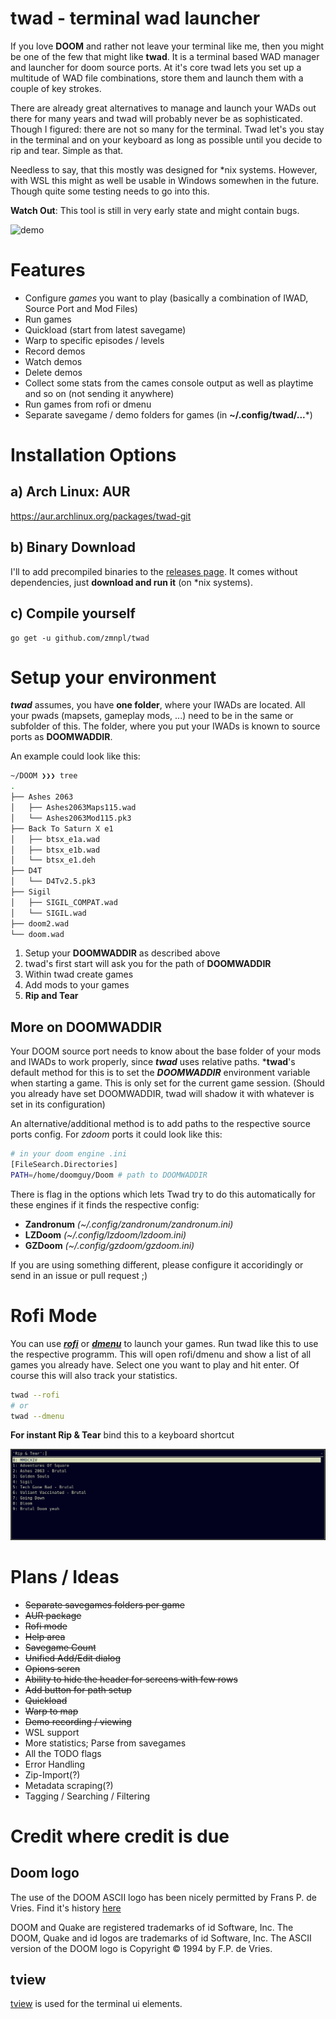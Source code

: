 # twad - terminal wad launcher

If you love __DOOM__ and rather not leave your terminal like me, then you might be one of the few that might like **twad**. It is a terminal based WAD manager and launcher for doom source ports. At it's core twad lets you set up a multitude of WAD file combinations, store them and launch them with a couple of key strokes.

There are already great alternatives to manage and launch your WADs out there for many years and twad will probably never be as sophisticated. Though I figured: there are not so many for the terminal. Twad let's you stay in the terminal and on your keyboard as long as possible until you decide to rip and tear. Simple as that.

Needless to say, that this mostly was designed for *nix systems. However, with WSL this might as well be usable in Windows somewhen in the future. Though quite some testing needs to go into this.

**Watch Out**: This tool is still in very early state and might contain bugs.

![demo](demo.gif)

# Features

* Configure *games* you want to play (basically a combination of IWAD, Source Port and Mod Files)
* Run games
* Quickload (start from latest savegame)
* Warp to specific episodes / levels
* Record demos
* Watch demos
* Delete demos
* Collect some stats from the cames console output as well as playtime and so on (not sending it anywhere)
* Run games from rofi or dmenu
* Separate savegame / demo folders for games (in **~/.config/twad/...***)

# Installation Options

## a) Arch Linux: AUR

https://aur.archlinux.org/packages/twad-git

## b) Binary Download

I'll to add precompiled binaries to the [releases page](https://github.com/zmnpl/twad/releases). It comes without dependencies, just **download and run it** (on *nix systems).

## c) Compile yourself

```golang
go get -u github.com/zmnpl/twad
```

# Setup your environment

***twad*** assumes, you have **one folder**, where your IWADs are located. All your pwads (mapsets, gameplay mods, ...) need to be in the same or subfolder of this. The folder, where you put your IWADs is known to source ports as **DOOMWADDIR**.

An example could look like this:
```bash
~/DOOM ❯❯❯ tree
.
├── Ashes 2063
│   ├── Ashes2063Maps115.wad
│   └── Ashes2063Mod115.pk3
├── Back To Saturn X e1
│   ├── btsx_e1a.wad
│   ├── btsx_e1b.wad
│   └── btsx_e1.deh
├── D4T
│   └── D4Tv2.5.pk3
├── Sigil
│   ├── SIGIL_COMPAT.wad
│   └── SIGIL.wad
├── doom2.wad
└── doom.wad
```
1) Setup your **DOOMWADDIR** as described above
2) twad's first start will ask you for the path of **DOOMWADDIR**
3) Within twad create games
4) Add mods to your games
666)   __Rip and Tear__

## More on DOOMWADDIR

Your DOOM source port needs to know about the base folder of your mods and IWADs to work properly, since ***twad*** uses relative paths. ***twad**'s default method for this is to set the ***DOOMWADDIR*** environment variable when starting a game. This is only set for the current game session. (Should you already have set DOOMWADDIR, twad will shadow it with whatever is set in its configuration)

An alternative/additional method is to add paths to the respective source ports config. For *zdoom* ports it could look like this:
```bash
# in your doom engine .ini
[FileSearch.Directories]
PATH=/home/doomguy/Doom # path to DOOMWADDIR
```

There is flag in the options which lets Twad try to do this automatically for these engines if it finds the respective config:
- **Zandronum** *(~/.config/zandronum/zandronum.ini)*
- **LZDoom** *(~/.config/lzdoom/lzdoom.ini)*
- **GZDoom** *(~/.config/gzdoom/gzdoom.ini)*

If you are using something different, please configure it accoridingly or send in an issue or pull request ;)

# Rofi Mode

You can use [***rofi***](https://github.com/davatorium/rofi) or [***dmenu***](https://tools.suckless.org/dmenu/) to launch your games. Run twad like this to use the respective programm. This will open rofi/dmenu and show a list of all games you already have. Select one you want to play and hit enter. Of course this will also track your statistics.
```bash
twad --rofi
# or
twad --dmenu
```
**For instant Rip & Tear** bind this to a keyboard shortcut

![rofimode](rofimode.png)


# Plans / Ideas

- ~~Separate savegames folders per game~~
- ~~AUR package~~
- ~~Rofi mode~~
- ~~Help area~~
- ~~Savegame Count~~
- ~~Unified Add/Edit dialog~~
- ~~Opions scren~~
- ~~Ability to hide the header for screens with few rows~~
- ~~Add button for path setup~~
- ~~Quickload~~
- ~~Warp to map~~
- ~~Demo recording / viewing~~
- WSL support
- More statistics; Parse from savegames
- All the TODO flags
- Error Handling
- Zip-Import(?)
- Metadata scraping(?)
- Tagging / Searching / Filtering

# Credit where credit is due

## Doom logo

The use of the DOOM ASCII logo has been nicely permitted by Frans P. de Vries. Find it's history [here](http://www.gamers.org/~fpv/doomlogo.html)

DOOM and Quake are registered trademarks of id Software, Inc. The DOOM, Quake and id logos are trademarks of id Software, Inc. The ASCII version of the DOOM logo is Copyright © 1994 by F.P. de Vries.

## tview

[tview](https://github.com/rivo/tview) is used for the terminal ui elements.
